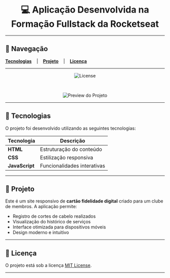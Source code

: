 <div align="center">

# 💻 Aplicação Desenvolvida na Formação Fullstack da Rocketseat

</div>

---

## 🔖 Navegação

[**Tecnologias**](#-tecnologias) &nbsp;&nbsp;&nbsp;|&nbsp;&nbsp;&nbsp;
[**Projeto**](#-projeto) &nbsp;&nbsp;&nbsp;|&nbsp;&nbsp;&nbsp;
[**Licença**](#memo-licença)

---

<div align="center">

![License](https://img.shields.io/static/v1?label=license&message=MIT&color=1F8459&labelColor=00292E)

</div>

<br>

<div align="center">

![Preview do Projeto](.github/preview.png)

</div>

---

## 🚀 Tecnologias

O projeto foi desenvolvido utilizando as seguintes tecnologias:

| Tecnologia | Descrição |
|----------|-----------|
| **HTML** | Estruturação do conteúdo |
| **CSS**  | Estilização responsiva |
| **JavaScript** | Funcionalidades interativas |

---

## 📌 Projeto

Este é um site responsivo de **cartão fidelidade digital** criado para um clube de membros. A aplicação permite:

- Registro de cortes de cabelo realizados
- Visualização do histórico de serviços
- Interface otimizada para dispositivos móveis
- Design moderno e intuitivo

---

## 📄 Licença

O projeto está sob a licença [MIT License](https://opensource.org/licenses/MIT).

---